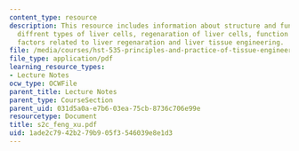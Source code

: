 ```yaml
---
content_type: resource
description: This resource includes information about structure and function of liver,
  diffrent types of liver cells, regenaration of liver cells, function of liver cells,
  factors related to liver regenaration and liver tissue engineering.
file: /media/courses/hst-535-principles-and-practice-of-tissue-engineering-fall-2004/1ade2c7942b279b905f3546039e8e1d3_s2c_feng_xu.pdf
file_type: application/pdf
learning_resource_types:
- Lecture Notes
ocw_type: OCWFile
parent_title: Lecture Notes
parent_type: CourseSection
parent_uid: 031d5a0a-e7b6-03ea-75cb-8736c706e99e
resourcetype: Document
title: s2c_feng_xu.pdf
uid: 1ade2c79-42b2-79b9-05f3-546039e8e1d3
---
```

